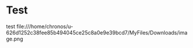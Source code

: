 # Test
test file:///home/chronos/u-626d1252c38fee85b494045ce25c8a0e9e39bcd7/MyFiles/Downloads/image.png
